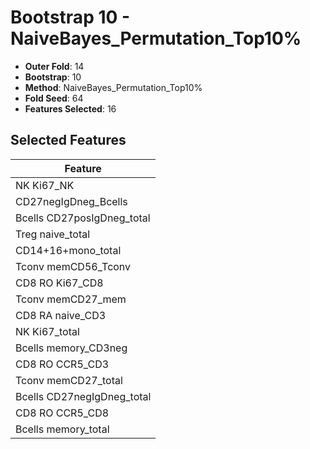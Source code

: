 # Bootstrap 10 - NaiveBayes_Permutation_Top10%

- **Outer Fold**: 14
- **Bootstrap**: 10
- **Method**: NaiveBayes_Permutation_Top10%
- **Fold Seed**: 64
- **Features Selected**: 16

## Selected Features

| Feature |
|---------|
| NK Ki67_NK |
| CD27negIgDneg_Bcells |
| Bcells CD27posIgDneg_total |
| Treg naive_total |
| CD14+16+mono_total |
| Tconv memCD56_Tconv |
| CD8 RO Ki67_CD8 |
| Tconv memCD27_mem |
| CD8 RA naive_CD3 |
| NK Ki67_total |
| Bcells memory_CD3neg |
| CD8 RO CCR5_CD3 |
| Tconv memCD27_total |
| Bcells CD27negIgDneg_total |
| CD8 RO CCR5_CD8 |
| Bcells memory_total |
